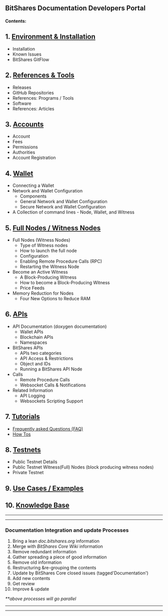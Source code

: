 ## BitShares Documentation Developers Portal 


#### Contents:

## 1. [Environment & Installation ](/source/installation#1-environment--installation)
   - Installation
   - Known Issues   
   - BitShares GitFlow    

## 2. [References & Tools](/source/references_tools#references--tools)
   - Releases
   - GitHub Repositories
   - References: Programs / Tools
   - Software
   - References: Articles
   
## 3. [Accounts](/source/accounts#accounts)
   - Account
   - Fees
   - Permissions
   - Authorities
   - Account Registration

## 4. [Wallet](/source/wallet#wallet)
   - Connecting a Wallet   
   - Network and Wallet Configuration
      - Components
      - General Network and Wallet Configuration
      - Secure Network and Wallet Configuration
  - A Collection of command lines - Node, Wallet, and Witness

## 5. [Full Nodes / Witness Nodes](/source/full-witness_nodes#full-node--witness-node)
   - Full Nodes (Witness Nodes)
      - Type of Witness nodes
      - How to launch the full node
      - Configuration
      - Enabling Remote Procedure Calls (RPC)
      - Restarting the Witness Node
   - Become an Active Witness
      - A Block-Producing Witness
      - How to become a Block-Producing Witness
      - Price Feeds
   - Memory Reduction for Nodes
      - Four New Options to Reduce RAM
      
## 6. [APIs](/source/apis#apis)
   - API Documentation (doxygen documentation)
      - Wallet APIs
      - Blockchain APIs
      - Namespaces
   -  BitShares APIs
      - APIs two categories
      - API Access & Restrictions
      - Object and IDs
      - Running a BitShares API Node
   - Calls
      - Remote Procedure Calls
      - Websocket Calls & Notifications
   - Related Information
      - API Logging
      - Websockets Scripting Support
   
## 7. [Tutorials](/source/tutorials/Readme.md#tutorials)
  - [Frequently asked Questions (FAQ)](/source/tutorials/FAQ.md#frequently-asked-questions---list-all)
  - [How Tos](/source/tutorials/Readme.md#how-tos)

## 8. [Testnets](/source/testnets#testnets)
  - Public Testnet Details
  - Public Testnet Witness(Full) Nodes (block producing witness nodes) 
  - Private Testnet

## 9. [Use Cases / Examples](/source/use_cases#use-cases--examples)

## 10. [Knowledge Base](/source/knowledge-base#knowledge-base)


***
***
### Documentation Integration and update Processes
1. Bring a lean _doc.bitshares.org_ information
2. Merge with _BitShares Core Wiki_ information
3. Remove redundant information 
4. Gather spreading a piece of good information 
5. Remove old information
6. Restructuring &re-grouping the contents 
7. Update by BitShares Core closed issues (tagged'Documentation')
8. Add new contents
9. Get review
10. Improve & update

_**above processes will go parallel_

***
***


